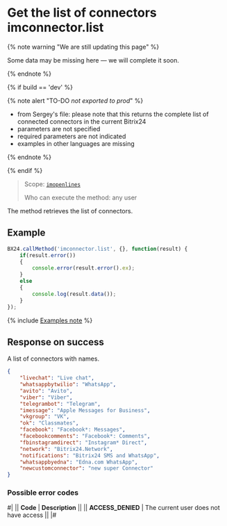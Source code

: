 # Get the list of connectors imconnector.list

{% note warning "We are still updating this page" %}

Some data may be missing here — we will complete it soon.

{% endnote %}

{% if build == 'dev' %}

{% note alert "TO-DO _not exported to prod_" %}

- from Sergey's file: please note that this returns the complete list of connected connectors in the current Bitrix24
- parameters are not specified
- required parameters are not indicated
- examples in other languages are missing

{% endnote %}

{% endif %}

> Scope: [`imopenlines`](../../scopes/permissions.md)
>
> Who can execute the method: any user

The method retrieves the list of connectors.

## Example

```js
BX24.callMethod('imconnector.list', {}, function(result) {
    if(result.error())
    {
        console.error(result.error().ex);
    }
    else
    {
        console.log(result.data());
    }
});
```
{% include [Examples note](../../../_includes/examples.md) %}

## Response on success

A list of connectors with names.

```json
{
    "livechat": "Live chat",
    "whatsappbytwilio": "WhatsApp",
    "avito": "Avito",
    "viber": "Viber",
    "telegrambot": "Telegram",
    "imessage": "Apple Messages for Business",
    "vkgroup": "VK",
    "ok": "Classmates",
    "facebook": "Facebook*: Messages",
    "facebookcomments": "Facebook*: Comments",
    "fbinstagramdirect": "Instagram* Direct",
    "network": "Bitrix24.Network",
    "notifications": "Bitrix24 SMS and WhatsApp",
    "whatsappbyedna": "Edna.com WhatsApp",
    "newcustomconnector": "new super Connector"
}
```

### Possible error codes

#|
|| **Code** | **Description** ||
|| **ACCESS_DENIED** | The current user does not have access ||
|#